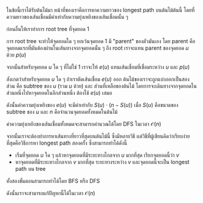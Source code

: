 ในข้อนี้เราได้รับต้นไม้มา หน้าที่ของเราคือการหาความยาวของ longest path บนต้นไม้ต้นนี้ โดยที่ความยาวของเส้นเชื่อมมีค่าเท่ากับความยุ่งเหยิงของเส้นเชื่อมนั้น ๆ

ก่อนอื่นให้เราทำการ root tree ที่จุดยอด $1$ 

การ root tree จะทำให้จุดยอดใด ๆ ยกเว้นจุดยอด $1$ มี "parent" ของตัวมันเอง โดย parent คือจุดยอดแรกที่มันต้องผ่านในเส้นทางจากจุดยอดนั้น ๆ ถึง root เราจะแทน parent ของจุดยอด $u$ ด้วย $p(u)$

จากนั้นสำหรับจุดยอด $u$ ใด ๆ ที่ไม่ใช่ $1$ เราจะให้ $e(u)$ แทนเส้นเชื่อมที่เชื่อมระหว่าง $u$ และ $p(u)$

สังเกตว่าสำหรับจุดยอด $u$ ใด ๆ ถ้าเราตัดเส้นเชื่อม $e(u)$ ออก ต้นไม้ของเราจะถูกแบ่งออกเป็นสองส่วน คือ subtree ของ $u$ (รวม $u$ ด้วย) และ ส่วนที่เหลือของต้นไม้ โดยการจะเดินทางจากจุดยอดในส่วนหนึ่งไปหาจุดยอดในอีกส่วนหนึ่ง ต้องใช้ $e(u)$ เสมอ

ดังนั้นค่าความยุ่งเหยิงของ $e(u)$ จะมีค่าเท่ากับ $S(u)\cdot (n-S(u))$ เมื่อ $S(u)$ คือขนาดของ subtree ของ $u$ และ $n$ คือจำนวนจุดยอดทั้งหมดในต้นไม้

ค่าความยุ่งเหยิงของเส้นเชื่อมทั้งหมดจะสามารถคำนวณได้โดย DFS ในเวลา $\mathcal{O}(n)$

จากนั้นเราจะต้องทำการหาเส้นทางที่ยาวที่สุดบนต้นไม้นี้ ซึ่งมีหลายวิธี แต่วิธีที่ผู้เขียนคิดว่าเรียบง่ายที่สุดคือวิธีการหา longest path สองครั้ง ซึ่งสามารถทำได้ดังนี้

- เริ่มที่จุดยอด $u$ ใด ๆ แล้วหาจุดยอดที่มีระยะทางไกลจาก $u$ มากที่สุด เรียกจุดยอดนี้ว่า $v$
- หาจุดยอดที่มีระยะทางไกลจาก $v$ มากที่สุด ระยะทางระหว่าง $v$ และจุดยอดนี้จะเป็น longest path บน tree

ทั้งสองขั้นตอนสามารถทำได้โดย BFS หรือ DFS

ดังนั้นเราจะสามารถแก้ปัญหานี้ได้ในเวลา $\mathcal{O}(n)$
